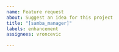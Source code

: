 ```yaml
---
name: Feature request
about: Suggest an idea for this project
title: "[samba_manager]"
labels: enhancement
assignees: vroncevic

---
```



